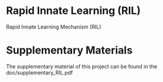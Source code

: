 # Rapid Innate Learning (RIL)
Rapid Innate Learning Mechanism (RIL)

# Supplementary Materials
The supplementary material of this project can be found in the doc/supplementary_RIL.pdf
